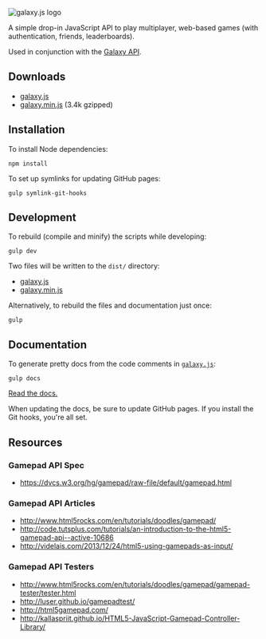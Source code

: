 ![galaxy.js logo](https://github.com/mozilla/galaxy.js/raw/master/images/logo.png?raw=true)

A simple drop-in JavaScript API to play multiplayer, web-based games (with authentication, friends, leaderboards).

Used in conjunction with the [Galaxy API](https://github.com/mozilla/galaxy-api).


## Downloads

* [galaxy.js](https://raw.githubusercontent.com/mozilla/galaxy.js/master/dist/galaxy.js)
* [galaxy.min.js](https://raw.githubusercontent.com/mozilla/galaxy.js/master/dist/galaxy.min.js) (3.4k gzipped)


## Installation

To install Node dependencies:

    npm install

To set up symlinks for updating GitHub pages:

    gulp symlink-git-hooks


## Development

To rebuild (compile and minify) the scripts while developing:

    gulp dev

Two files will be written to the `dist/` directory:

* [galaxy.js](https://raw.githubusercontent.com/mozilla/galaxy.js/master/dist/galaxy.js)
* [galaxy.min.js](https://raw.githubusercontent.com/mozilla/galaxy.js/master/dist/galaxy.min.js)

Alternatively, to rebuild the files and documentation just once:

    gulp


## Documentation

To generate pretty docs from the code comments in [`galaxy.js`](https://github.com/mozilla/galaxy.js/blob/master/src/galaxy.js):

    gulp docs

[Read the docs.](http://mozilla.github.io/galaxy.js/docs/)

When updating the docs, be sure to update GitHub pages. If you install the Git hooks, you're all set.


## Resources

### Gamepad API Spec
* https://dvcs.w3.org/hg/gamepad/raw-file/default/gamepad.html

### Gamepad API Articles
* http://www.html5rocks.com/en/tutorials/doodles/gamepad/
* http://code.tutsplus.com/tutorials/an-introduction-to-the-html5-gamepad-api--active-10686
* http://videlais.com/2013/12/24/html5-using-gamepads-as-input/

### Gamepad API Testers
* http://www.html5rocks.com/en/tutorials/doodles/gamepad/gamepad-tester/tester.html
* http://luser.github.io/gamepadtest/
* http://html5gamepad.com/
* http://kallaspriit.github.io/HTML5-JavaScript-Gamepad-Controller-Library/
